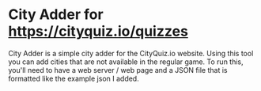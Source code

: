 # City Adder for https://cityquiz.io/quizzes
City Adder is a simple city adder for the CityQuiz.io website. Using this tool you can add cities that are not available in the regular game.
To run this, you'll need to have a web server / web page and a JSON file that is formatted like the example json I added.
